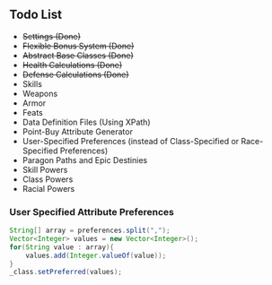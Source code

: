 ## Todo List
* ~~Settings (Done)~~
* ~~Flexible Bonus System (Done)~~
* ~~Abstract Base Classes (Done)~~
* ~~Health Calculations (Done)~~
* ~~Defense Calculations (Done)~~
* Skills
* Weapons
* Armor
* Feats
* Data Definition Files (Using XPath)
* Point-Buy Attribute Generator
* User-Specified Preferences (instead of Class-Specified or Race-Specified Preferences)
* Paragon Paths and Epic Destinies
* Skill Powers
* Class Powers
* Racial Powers

### User Specified Attribute Preferences
```java
String[] array = preferences.split(",");
Vector<Integer> values = new Vector<Integer>();
for(String value : array){
    values.add(Integer.valueOf(value));
}
_class.setPreferred(values);
```